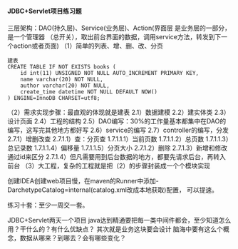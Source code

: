#### JDBC+Servlet项目练习题
   三层架构：DAO(持久层)、Service(业务层)、Action(界面层 
   是业务层的一部分，是一个管理器 （总开关），取出前台界面的数据，调用service方法，转发到下一个action或者页面)
  （1）简单的列表、增、删、改、分页
         
    建表
    CREATE TABLE IF NOT EXISTS books (
    	id int(11) UNSIGNED NOT NULL AUTO_INCREMENT PRIMARY KEY,
    	name varchar(20) NOT NULL,
    	author varchar(20) NOT NULL,
    	create_time datetime NOT NULL DEFAULT NOW()
    ) ENGINE=InnoDB CHARSET=utf8;
    
  （2）需求实现步骤：最直观的体现就是建表
     2.1）数据建模
     2.2）建实体类
     2.3）设计页面
     2.4）工程的结构
     2.5）DAO编写：30%的工作量基本都集中在DAO的编写，这写完其他地方都好写
     2.6）service的编写
     2.7）controller的编写，分发
        2.7.1）增删改查
            2.7.1.1）查：分页查
                1.7.1.1.1）当前页数
                1.7.1.1.2）总页数
                1.7.1.1.3）总记录数
                1.7.1.1.4）偏移量
                1.7.1.1.5）分页大小
            2.7.1.2）删除
            2.7.1.3）新增和修改通过id来区分
            2.7.1.4）但凡需要用到后台数据的地方，都要先请求后台，再转入前台
  （3）大工程，复杂的工程就是把（2）的步骤封装成一个个模块实现  
  
  创建IDEA创建web项目慢，在maven的Runner中添加-DarchetypeCatalog=internal(catalog.xml改成本地获取)配置，
  可以提速。
  
  练习十套：至少一周交一套。
  
  JDBC+Servlet两天一个项目
  java达到精通要把每一类中间件都会，至少知道怎么用？干什么的？有什么优缺点？
  其次就是业务这块要会设计 脑海中要有这么个概念，数据从哪来？到哪去？会有哪些变化？
